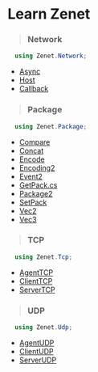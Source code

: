 # Learn Zenet


> ###  Network
```csharp
  using Zenet.Network; 
```
  -  [Async](docs/Network/Async.md)
  -  [Host](docs/Network/Host.md)
  -  [Callback](docs/Network/Callback.md)


> ###  Package
```csharp
  using Zenet.Package; 
```
-  [Compare](docs/Package/Compare.md)
-  [Concat](docs/Package/Concat.md)
-  [Encode](docs/Package/Encode.md)
-  [Encoding2](docs/Package/Encoding2.md)
-  [Event2](docs/Package/Event2.md)
-  [GetPack.cs](docs/Package/GetPack.md)
-  [Package2](docs/Package/Package2.md)
-  [SetPack](docs/Package/SetPack.md)
-  [Vec2](docs/Package/Vec2.md)
-  [Vec3](docs/Package/Vec3.md)


> ###  TCP
```csharp
  using Zenet.Tcp; 
```
-  [AgentTCP](docs/Tcp/AgentTCP.md)
-  [ClientTCP](docs/Tcp/ClientTCP.md)
-  [ServerTCP](docs/Tcp/ServerTCP.md)


> ###  UDP
```csharp
  using Zenet.Udp; 
```
-  [AgentUDP](docs/Udp/AgentUDP.md)
-  [ClientUDP](docs/Udp/ClientUDP.md)
-  [ServerUDP](docs/Udp/ServerUDP.md)


  

